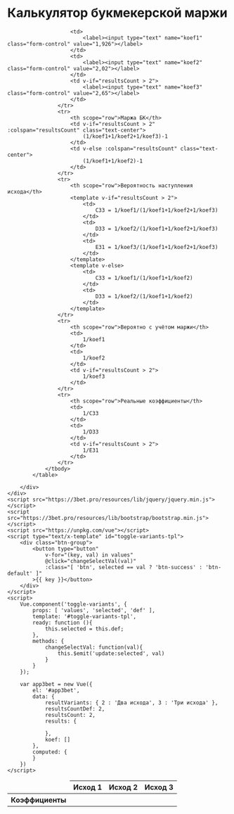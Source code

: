 <!DOCTYPE html>
<html lang="en">
  <head>
    <meta charset="utf-8">
    <title>Калькулятор букмекерской маржи</title>
    <link href="https://3bet.pro/resources/css/bootstrap.min.css" rel="stylesheet">
  </head>
  <body>
	<div class="container" id="app3bet">
		<div class="page-header">
			<h1>Калькулятор букмекерской маржи</h1>
		</div>
		<p>
			<toggle-variants :values="resultVariants" :selected="resultsCount" @update:selected="resultsCount = $event" :def="resultsCountDef"></toggle-variants>
		</p>
		<div class="table-responsive">
			<table class="table table-bordered">
				<thead>
					<tr>
						<td></td>
						<th>Исход 1</th>
						<th>Исход 2</th>
						<th v-if="resultsCount > 2">Исход 3</th>
					</tr>
				</thead>
				<tbody>
					<tr>
						<th scope="row">Коэффициенты</th>
						<!--<div v-for="n in resultsCount">
							<input v-model="koef[n]">
						</div>-->

						<td>
							<label><input type="text" name="koef1" class="form-control" value="1,926"></label>
						</td>
						<td>
							<label><input type="text" name="koef2" class="form-control" value="2,02"></label>
						</td>
						<td v-if="resultsCount > 2">
							<label><input type="text" name="koef3" class="form-control" value="2,65"></label>
						</td>
					</tr>
					<tr>
						<th scope="row">Маржа БК</th>
						<td v-if="resultsCount > 2" :colspan="resultsCount" class="text-center">
							(1/koef1+1/koef2+1/koef3)-1
						</td>
						<td v-else :colspan="resultsCount" class="text-center">
							(1/koef1+1/koef2)-1
						</td>
					</tr>
					<tr>
						<th scope="row">Вероятность наступления исхода</th>
						<template v-if="resultsCount > 2">
							<td>
								C33 = 1/koef1/(1/koef1+1/koef2+1/koef3)
							</td>
							<td>
								D33 = 1/koef2/(1/koef1+1/koef2+1/koef3)
							</td>
							<td>
								E31 = 1/koef3/(1/koef1+1/koef2+1/koef3)
							</td>
						</template>
						<template v-else>
							<td>
								C33 = 1/koef1/(1/koef1+1/koef2)
							</td>
							<td>
								D33 = 1/koef2/(1/koef1+1/koef2)
							</td>
						</template>
					</tr>
					<tr>
						<th scope="row">Вероятно с учётом маржи</th>
						<td>
							1/koef1
						</td>
						<td>
							1/koef2
						</td>
						<td v-if="resultsCount > 2">
							1/koef3
						</td>
					</tr>
					<tr>
						<th scope="row">Реальные коэффициенты</th>
						<td>
							1/C33
						</td>
						<td>
							1/D33
						</td>
						<td v-if="resultsCount > 2">
							1/E31
						</td>
					</tr>
				</tbody>
			</table>

		</div>
	</div>
    <script src="https://3bet.pro/resources/lib/jquery/jquery.min.js"></script>
    <script src="https://3bet.pro/resources/lib/bootstrap/bootstrap.min.js"></script>
	<script src="https://unpkg.com/vue"></script>
	<script type="text/x-template" id="toggle-variants-tpl">
		<div class="btn-group">
			<button type="button"
				v-for="(key, val) in values"
				@click="changeSelectVal(val)"
				:class="[ 'btn', selected == val ? 'btn-success' : 'btn-default' ]"
			>{{ key }}</button>
		</div>
	</script>
  	<script>
		Vue.component('toggle-variants', {
			props: [ 'values', 'selected', 'def' ],
			template: '#toggle-variants-tpl',
			ready: function (){
				this.selected = this.def;
			},
			methods: {
				changeSelectVal: function(val){
					this.$emit('update:selected', val)
				}
			}
		});

		var app3bet = new Vue({
			el: '#app3bet',
			data: {
				resultVariants: { 2 : 'Два исхода', 3 : 'Три исхода' },
				resultsCountDef: 2,
				resultsCount: 2,
				results: {

				},
				koef: []
			},
			computed: {
			}
		})
	</script>
  </body>
</html>


